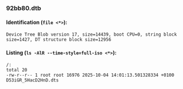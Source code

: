### 92bb80.dtb
#### Identification (`file <*>`):
```
Device Tree Blob version 17, size=14439, boot CPU=0, string block size=1427, DT structure block size=12956
```
#### Listing (`ls -AlR --time-style=full-iso <*>`):
```
/:
total 20
-rw-r--r-- 1 root root 16976 2025-10-04 14:01:13.501328334 +0100 D53iGR_5HacD2HnD.dts
```

